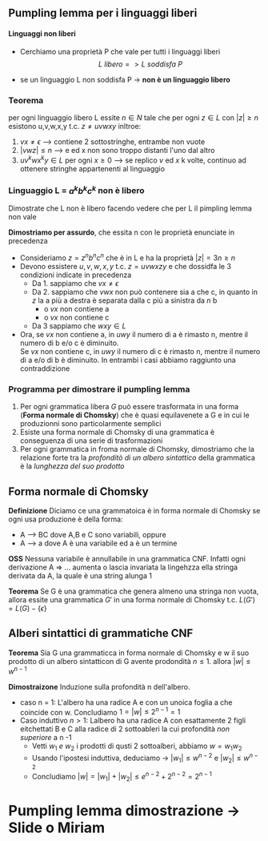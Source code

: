 ## Pumpling lemma per i linguaggi liberi

#### Linguaggi non liberi
- Cerchiamo una proprietà P che vale per tutti i linguaggi liberi 
$$L \ libero => L\ soddisfa \ P$$

- se un linguaggio L non soddisfa P -> **non è un linguaggio libero**

### Teorema
per ogni linguaggio libero L essite $n \in N$ tale che per ogni $z \in L$ con $|z| \geq n$ esistono u,v,w,x,y t.c. $z \neq uvwxy$ inltroe:
1. $vx \neq \epsilon$ --> contiene 2 sottostringhe, entrambe non vuote
2. $|vwz| \leq n$   --> e ed x non sono troppo distanti l'uno dal altro
3. $uv^kwx^ky \in L$ per ogni $x \geq 0$ --> se replico $v$ ed $x$ k volte, continuo ad ottenere stringhe appartenenti al linguaggio


### Linguaggio L = $a^kb^kc^k$ non è libero
Dimostrate che L non è libero facendo vedere che per L il pimpling lemma non vale

**Dimostriamo per assurdo**, che essita n con le proprietà enunciate in precedenza

- Consideriamo $z = z^nb^nc^n$ che è in L e ha la proprietà $|z| = 3n \geq n$
- Devono essistere $u,v,w,x,y$ t.c. $z= uvwxzy$ e che dossidfa le 3 condizioni indicate in precedenza
	- Da 1. sappiamo che $vx \neq \epsilon$
	- Da 2. sappiamo che $vwx$ non può contenere sia a che c, in quanto in  $z$ la a più a destra è separata dalla c più a sinistra da $n$ b
		- o $vx$  non contiene a
		- o $vx$ non contiene c 
	- Da 3 sappiamo che $wxy \in L$
- Ora, se $vx$ non contiene a, in $uwy$  il numero di a è rimasto n, mentre il numero di b e/o c è diminuito.  
Se $vx$ non contiene c, in $uwy$ il numero di c è rimasto n, mentre il numero di a e/o  di b è diminuito. In entrambi i casi abbiamo raggiunto una contraddizione

### Programma per dimostrare il pumpling lemma
1. Per ogni grammatica libera $G$ può essere trasformata in una forma (**Forma normale di Chomsky**) che è quasi equilavenete a G e in cui le produzionni sono particolarmente semplici
2. Esiste una forma normale di Chomsky di una grammatica è conseguenza di una serie di trasformazioni
3. Per ogni grammatica in froma normale di Chomsky, dimostriamo che la relazione forte tra la *profonditò di un albero sintattico* della grammatica è la *lunghezza del suo prodotto*

## Forma normale di Chomsky
**Definizione**
Diciamo ce una grammatoica è in forma normale di Chomsky se ogni usa produzione è della forma:
- A --> BC dove A,B e C sono variabili, oppure
- A --> a dove A è una variabile ed a è un termine

**OSS**
Nessuna variabile è annullabile in una grammatica CNF.
Infatti ogni derivazione A => ... aumenta o lascia invariata la lingehzza ella stringa derivata da A, la quale è una string alunga 1

**Teorema**
Se G è una grammatica che genera almeno una stringa non vuota, allora essite una grammatica $G'$ in una forma normale di Chomsky t.c. $L(G') = L(G)-\{\epsilon\}$

## Alberi sintattici di grammatiche CNF
**Teorema**
Sia G una grammaticca in forma normale di Chomsky e w il suo prodotto di un albero sintatticon di G avente prodondità $n \leq 1$. allora $|w| \leq w^{n-1}$

**Dimostraizone**
Induzione sulla profondità n dell'albero.
- caso n = 1: L'albero ha una radice A e con un unoica foglia a che coincide con w.
Concludiamo $1 = |w| \leq 2^{n-1}=1$
- Caso induttivo $n >1$: Lalbero ha una radice A con esattamente 2 figli eitchettati B e C alla radice di 2 sottoableri la cui profondità *non superiore* a n -1 
	- Vetti $w_1\ e \ w_2$ i prodotti di qusti 2 sottoalberi, abbiamo $w = w_1w_2$
	- Usando l'ipostesi induttiva, deduciamo -> $|w_1| \leq w^{n-2}$ e $|w_2|\leq w^{n-2}$
	- Concludiamo $|w| = |w_1|+|w_2| \leq e^{n-2} + 2^{n-2} = 2^{n-1}$ 

# Pumpling lemma dimostrazione -> Slide o Miriam